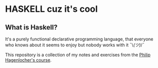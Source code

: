 # HASKELL cuz it's cool

## What is Haskell?

It's a purely functional declarative programming language, that everyone who
knows about it seems to enjoy but nobody works with it ¯\\_(ツ)_/¯

This repository is a collection of my notes and exercises from the
[Philip Hagenlocher's course](https://www.youtube.com/playlist?list=PLe7Ei6viL6jGp1Rfu0dil1JH1SHk9bgDV).

